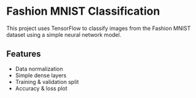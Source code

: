 # Fashion MNIST Classification

This project uses TensorFlow to classify images from the Fashion MNIST dataset using a simple neural network model.

## Features
- Data normalization
- Simple dense layers
- Training & validation split
- Accuracy & loss plot
